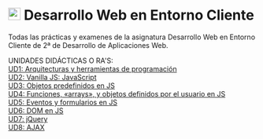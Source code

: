 # <img src="https://github.com/JaviEpi/portfolio_Antiguo/blob/master/img/logo/fav.png" width="25px" height="25px"/> Desarrollo Web en Entorno Cliente

Todas las prácticas y examenes de la asignatura Desarrollo Web en Entorno Cliente de 2ª de Desarrollo de Aplicaciones Web.

UNIDADES DIDÁCTICAS O RA'S: <br/>
[UD1: Arquitecturas y herramientas de programación](https://github.com/iesgrancapitan-dwec/sitio-de-repaso-JaviEpi/tree/main/UD1-ARQUITECTURAS)<br/>
[UD2: Vanilla JS: JavaScript](https://github.com/iesgrancapitan-dwec/sitio-de-repaso-JaviEpi/tree/main/UD2-VANILLA-JS)<br/>
[UD3: Objetos predefinidos en JS](https://github.com/iesgrancapitan-dwec/sitio-de-repaso-JaviEpi/tree/main/UD3-OBJETOS-PREDEFINIDOS)<br/>
[UD4: Funciones, «arrays», y objetos definidos por el usuario en JS](https://github.com/iesgrancapitan-dwec/sitio-de-repaso-JaviEpi/tree/main/UD4-FUNCIONES-ARRAYS-OBJETOS)<br/>
[UD5: Eventos y formularios en JS](https://github.com/iesgrancapitan-dwec/sitio-de-repaso-JaviEpi/tree/main/UD5-EVENTOS-FORMULARIOS)<br/>
[UD6: DOM en JS](https://github.com/iesgrancapitan-dwec/sitio-de-repaso-JaviEpi/tree/main/UD6-DOM)<br/>
[UD7: jQuery](https://github.com/iesgrancapitan-dwec/sitio-de-repaso-JaviEpi/tree/main/UD7-JQUERY)<br/>
[UD8: AJAX](https://github.com/iesgrancapitan-dwec/sitio-de-repaso-JaviEpi/tree/main/UD8-AJAX)<br/>




